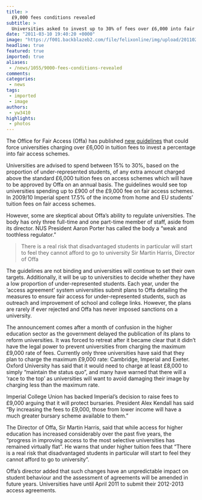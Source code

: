 ```yaml
---
title: >
  £9,000 fees conditions revealed
subtitle: >
  Universities asked to invest up to 30% of fees over £6,000 into fair access schemes
date: "2011-03-10 19:40:20 +0000"
image: "https://f001.backblazeb2.com/file/felixonline/img/upload/201102031930-ks607-higherfe.jpg"
headline: true
featured: true
imported: true
aliases:
 - /news/1055/9000-fees-conditions-revealed
comments:
categories:
 - news
tags:
 - imported
 - image
authors:
 - yw3410
highlights:
 - photos
---
```


The Office for Fair Access (Offa) has published [new guidelines](http://www.offa.org.uk/press-releases/offa-sets-out-what-universities-need-to-do-to-charge-fees-of-more-than-6000/) that could force universities charging over £6,000 in tuition fees to invest a percentage into fair access schemes.

Universities are advised to spend between 15% to 30%, based on the proportion of under-represented students, of any extra amount charged above the standard £6,000 tuition fees on access schemes which will have to be approved by Offa on an annual basis. The guidelines would see top universities spending up to £900 of the £9,000 fee on fair access schemes. In 2009/10 Imperial spent 17.5% of the income from home and EU students’ tuition fees on fair access schemes.

However, some are skeptical about Offa’s ability to regulate universities. The body has only three full-time and one part-time member of staff, aside from its director. NUS President Aaron Porter has called the body a “weak and toothless regulator.”

> There is a real risk that disadvantaged students in particular will start to feel they cannot afford to go to university
> Sir Martin Harris, Director of Offa

The guidelines are not binding and universities will continue to set their own targets. Additionally, it will be up to universities to decide whether they have a low proportion of under-represented students. Each year, under the ‘access agreement’ system universities submit plans to Offa detailing the measures to ensure fair access for under-represented students, such as outreach and improvement of school and college links. However, the plans are rarely if ever rejected and Offa has never imposed sanctions on a university.

The announcement comes after a month of confusion in the higher education sector as the government delayed the publication of its plans to reform universities. It was forced to retreat after it became clear that it didn’t have the legal power to prevent universities from charging the maximum £9,000 rate of fees. Currently only three universities have said that they plan to charge the maximum £9,000 rate: Cambridge, Imperial and Exeter. Oxford University has said that it would need to charge at least £8,000 to simply “maintain the status quo”, and many have warned that there will a ‘race to the top’ as universities will want to avoid damaging their image by charging less than the maximum rate.

Imperial College Union has backed Imperial’s decision to raise fees to £9,000 arguing that it will protect bursaries. President Alex Kendall has said “By increasing the fees to £9,000, those from lower income will have a much greater bursary scheme available to them.”

The Director of Offa, Sir Martin Harris, said that while access for higher education has increased considerably over the past five years, the “progress in improving access to the most selective universities has remained virtually flat”. He warns that under higher tuition fees that “There is a real risk that disadvantaged students in particular will start to feel they cannot afford to go to university”.

Offa’s director added that such changes have an unpredictable impact on student behaviour and the assessment of agreements will be amended in future years. Universities have until April 2011 to submit their 2012-2013 access agreements.
